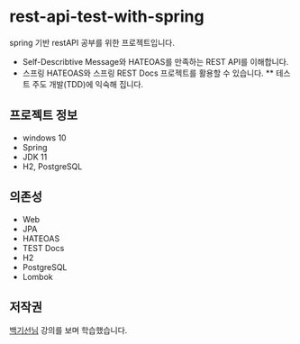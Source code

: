 # rest-api-test-with-spring
spring 기반 restAPI 공부를 위한 프로젝트입니다.

* Self-Describtive Message와 HATEOAS를 만족하는 REST API를 이해합니다.
* 스프링 HATEOAS와 스프링 REST Docs 프로젝트를 활용할 수 있습니다.
 ** 테스트 주도 개발(TDD)에 익숙해 집니다.

## 프로젝트 정보
* windows 10
* Spring
* JDK 11
* H2, PostgreSQL

## 의존성
* Web
* JPA
* HATEOAS
* TEST Docs
* H2
* PostgreSQL
* Lombok

## 저작권
[백기선님](https://github.com/keesun) 강의를 보며 학습했습니다.
